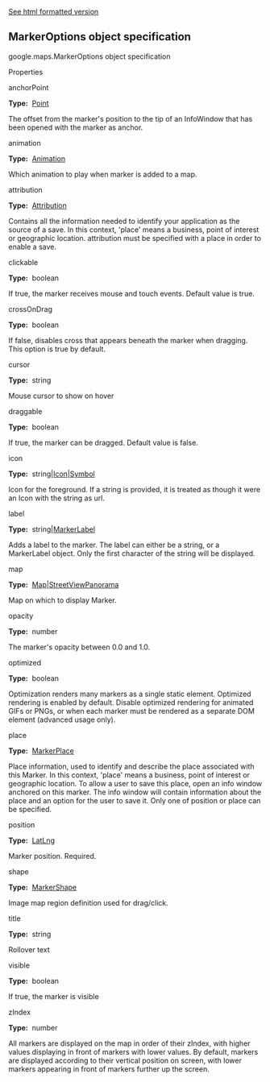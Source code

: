 [See html formatted version](https://huasofoundries.github.io/google-maps-documentation/MarkerOptions.html)


MarkerOptions object specification
----------------------------------

google.maps.MarkerOptions object specification

Properties

anchorPoint

**Type:**  [Point](https://github.com/amenadiel/google-maps-documentation/blob/master/docs/Point.md)

The offset from the marker's position to the tip of an InfoWindow that has been opened with the marker as anchor.

animation

**Type:**  [Animation](https://github.com/amenadiel/google-maps-documentation/blob/master/docs/Animation.md)

Which animation to play when marker is added to a map.

attribution

**Type:**  [Attribution](https://github.com/amenadiel/google-maps-documentation/blob/master/docs/Attribution.md)

Contains all the information needed to identify your application as the source of a save. In this context, 'place' means a business, point of interest or geographic location. attribution must be specified with a place in order to enable a save.

clickable

**Type:**  boolean

If true, the marker receives mouse and touch events. Default value is true.

crossOnDrag

**Type:**  boolean

If false, disables cross that appears beneath the marker when dragging. This option is true by default.

cursor

**Type:**  string

Mouse cursor to show on hover

draggable

**Type:**  boolean

If true, the marker can be dragged. Default value is false.

icon

**Type:**  string|[Icon](https://github.com/amenadiel/google-maps-documentation/blob/master/docs/Icon.md)|[Symbol](https://github.com/amenadiel/google-maps-documentation/blob/master/docs/Symbol.md)

Icon for the foreground. If a string is provided, it is treated as though it were an Icon with the string as url.

label

**Type:**  string|[MarkerLabel](https://github.com/amenadiel/google-maps-documentation/blob/master/docs/MarkerLabel.md)

Adds a label to the marker. The label can either be a string, or a MarkerLabel object. Only the first character of the string will be displayed.

map

**Type:**  [Map](https://github.com/amenadiel/google-maps-documentation/blob/master/docs/Map.md)|[StreetViewPanorama](https://github.com/amenadiel/google-maps-documentation/blob/master/docs/StreetViewPanorama.md)

Map on which to display Marker.

opacity

**Type:**  number

The marker's opacity between 0.0 and 1.0.

optimized

**Type:**  boolean

Optimization renders many markers as a single static element. Optimized rendering is enabled by default. Disable optimized rendering for animated GIFs or PNGs, or when each marker must be rendered as a separate DOM element (advanced usage only).

place

**Type:**  [MarkerPlace](https://github.com/amenadiel/google-maps-documentation/blob/master/docs/MarkerPlace.md)

Place information, used to identify and describe the place associated with this Marker. In this context, 'place' means a business, point of interest or geographic location. To allow a user to save this place, open an info window anchored on this marker. The info window will contain information about the place and an option for the user to save it. Only one of position or place can be specified.

position

**Type:**  [LatLng](https://github.com/amenadiel/google-maps-documentation/blob/master/docs/LatLng.md)

Marker position. Required.

shape

**Type:**  [MarkerShape](https://github.com/amenadiel/google-maps-documentation/blob/master/docs/MarkerShape.md)

Image map region definition used for drag/click.

title

**Type:**  string

Rollover text

visible

**Type:**  boolean

If true, the marker is visible

zIndex

**Type:**  number

All markers are displayed on the map in order of their zIndex, with higher values displaying in front of markers with lower values. By default, markers are displayed according to their vertical position on screen, with lower markers appearing in front of markers further up the screen.
